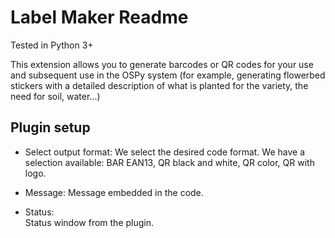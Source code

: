 Label Maker Readme
====

Tested in Python 3+

This extension allows you to generate barcodes or QR codes for your use and subsequent use in the OSPy system (for example, generating flowerbed stickers with a detailed description of what is planted for the variety, the need for soil, water...)

Plugin setup
-----------

* Select output format:
  We select the desired code format. We have a selection available:
  BAR EAN13, QR black and white, QR color, QR with logo.

* Message:
  Message embedded in the code. 
 
* Status:  
  Status window from the plugin.